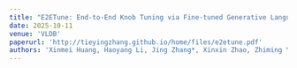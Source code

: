 ```yaml
---
title: "E2ETune: End-to-End Knob Tuning via Fine-tuned Generative Language Model"
date: 2025-10-11
venue: 'VLDB'
paperurl: 'http://tieyingzhang.github.io/home/files/e2etune.pdf'
authors: 'Xinmei Huang, Haoyang Li, Jing Zhang*, Xinxin Zhao, Zhiming Yao, Yiyan Li, Tieying Zhang*, Jianjun Chen, Hong Chen, Cuiping Li'
---
```

